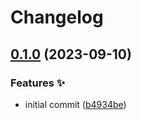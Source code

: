 # Changelog

## [0.1.0](https://github.com/hbstack/github-releases/compare/v0.0.1...v0.1.0) (2023-09-10)


### Features ✨

* initial commit ([b4934be](https://github.com/hbstack/github-releases/commit/b4934be9daa3ad25c9bc1478525092ff8d1cedc1))
